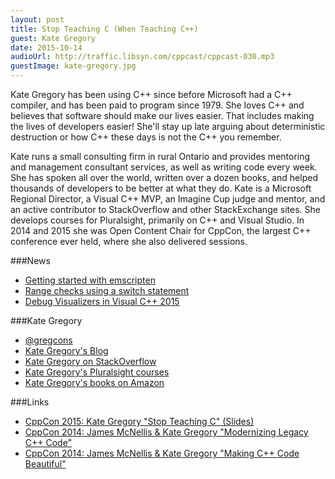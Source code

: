 ```yaml
---
layout: post
title: Stop Teaching C (When Teaching C++)
guest: Kate Gregory
date: 2015-10-14
audioUrl: http://traffic.libsyn.com/cppcast/cppcast-030.mp3
guestImage: kate-gregory.jpg
---
```


Kate Gregory has been using C++ since before Microsoft had a C++ compiler, and has been paid to program since 1979. She loves C++ and believes that software should make our lives easier. That includes making the lives of developers easier! She'll stay up late arguing about deterministic destruction or how C++ these days is not the C++ you remember.

Kate runs a small consulting firm in rural Ontario and provides mentoring and management consultant services, as well as writing code every week. She has spoken all over the world, written over a dozen books, and helped thousands of developers to be better at what they do. Kate is a Microsoft Regional Director, a Visual C++ MVP, an Imagine Cup judge and mentor, and an active contributor to StackOverflow and other StackExchange sites. She develops courses for Pluralsight, primarily on C++ and Visual Studio. In 2014 and 2015 she was Open Content Chair for CppCon, the largest C++ conference ever held, where she also delivered sessions.

###News

 - [Getting started with emscripten](http://www.davevoyles.com/getting-started-with-emscripten/)
 - [Range checks using a switch statement](http://stackoverflow.com/questions/33037832/range-checks-using-a-switch-statement)
 - [Debug Visualizers in Visual C++ 2015](http://blogs.msdn.com/b/vcblog/archive/2015/09/28/debug-visualizers-in-visual-c-2015.aspx)
 
###Kate Gregory

 - [@gregcons](https://twitter.com/gregcons)
 - [Kate Gregory's Blog](http://www.gregcons.com/kateblog/)
 - [Kate Gregory on StackOverflow](http://stackoverflow.com/users/203458/kate-gregory)
 - [Kate Gregory's Pluralsight courses](http://www.pluralsight.com/author/kate-gregory)
 - [Kate Gregory's books on Amazon](http://amzn.to/1RLot5H)

###Links

 - [CppCon 2015: Kate Gregory "Stop Teaching C" (Slides)](https://github.com/CppCon/CppCon2015/tree/master/Presentations/Stop%20Teaching%20C)
 - [CppCon 2014: James McNellis & Kate Gregory "Modernizing Legacy C++ Code"](https://www.youtube.com/watch?v=LDxAgMe6D18)
 - [CppCon 2014: James McNellis & Kate Gregory "Making C++ Code Beautiful"](https://www.youtube.com/watch?v=BiYliKliFvs)
